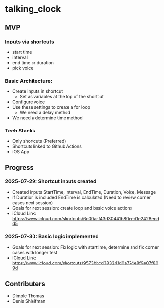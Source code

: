 # talking_clock

## MVP

### Inputs via shortcuts
 - start time
 - interval
 - end time or duration
 - pick voice

### Basic Architecture:
 - Create inputs in shortcut
    - Set as variables at the top of the shortcut
 - Configure voice
 - Use these settings to create a for loop
    - We need a delay method
 - We need a determine time method

### Tech Stacks

 - Only shortcuts (Preferred)
 - Shortcuts linked to Github Actions
 - iOS App

## Progress

### 2025-07-29: Shortcut inputs created
 - Created inputs StartTime, Interval, EndTime, Duration, Voice, Message
 - if Duration is included EndTime is calculated (Need to review corner cases next session)
 - Goals for next session: create loop and basic voice actions
 - iCloud Link: https://www.icloud.com/shortcuts/6c00aef43d30441b80eed1e2428ecdd5

### 2025-07-30: Basic logic implemented

 - Goals for next session: Fix logic with starttime, determine and fix corner cases with longer test
 - iCloud Link: https://www.icloud.com/shortcuts/9573bbcd383241d0a774e8f9e07f809d

## Contributers

 - Dimple Thomas
 - Denis Shleifman